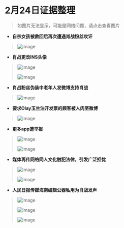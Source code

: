 # 2月24日证据整理
>如图片无法显示，可能是网络问题，请点击查看图片
+ **自杀女孩被救回后再次遭遇肖战粉丝攻讦**
> ![image](https://github.com/Feb27HistoryMoment/XiaoZhanGate/blob/master/evidence0304/102.PNG)

+ **肖战更改INS头像**
> ![image](https://github.com/Feb27HistoryMoment/XiaoZhanGate/blob/master/evidence0304/201.PNG)
>
> ![image](https://github.com/Feb27HistoryMoment/XiaoZhanGate/blob/master/evidence0304/202.JPG)

+ **肖战粉丝伪装中老年人发微博支持肖战**
> ![image](https://github.com/Feb27HistoryMoment/XiaoZhanGate/blob/master/evidence0304/301.PNG)

+ **要求Olay玉兰油开发票的顾客被人肉至微博**
> ![image](https://github.com/Feb27HistoryMoment/XiaoZhanGate/blob/master/evidence0304/401.PNG)

+ **更多app遭举报**
> ![image](https://github.com/Feb27HistoryMoment/XiaoZhanGate/blob/master/evidence0304/501.PNG)
>
> ![image](https://github.com/Feb27HistoryMoment/XiaoZhanGate/blob/master/evidence0304/502.JPG)

+ **媒体再传网络同人文化触犯法律，引发广泛担忧**
> ![image](https://github.com/Feb27HistoryMoment/XiaoZhanGate/blob/master/evidence0304/601.PNG)
>
> ![image](https://github.com/Feb27HistoryMoment/XiaoZhanGate/blob/master/evidence0304/602.JPG)

+ **人民日报传媒海南编辑公器私用为肖战发声**
> ![image](https://github.com/Feb27HistoryMoment/XiaoZhanGate/blob/master/evidence0304/701.JPG)
>
> ![image](https://github.com/Feb27HistoryMoment/XiaoZhanGate/blob/master/evidence0304/702.JPG)
>
> ![image](https://github.com/Feb27HistoryMoment/XiaoZhanGate/blob/master/evidence0304/703.JPG)
